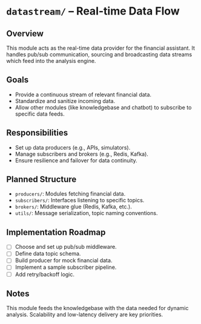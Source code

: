 # `datastream/` – Real-time Data Flow

## Overview
This module acts as the real-time data provider for the financial assistant. It handles pub/sub communication, sourcing and broadcasting data streams which feed into the analysis engine.

## Goals
- Provide a continuous stream of relevant financial data.
- Standardize and sanitize incoming data.
- Allow other modules (like knowledgebase and chatbot) to subscribe to specific data feeds.

## Responsibilities
- Set up data producers (e.g., APIs, simulators).
- Manage subscribers and brokers (e.g., Redis, Kafka).
- Ensure resilience and failover for data continuity.

## Planned Structure
- `producers/`: Modules fetching financial data.
- `subscribers/`: Interfaces listening to specific topics.
- `brokers/`: Middleware glue (Redis, Kafka, etc.).
- `utils/`: Message serialization, topic naming conventions.

## Implementation Roadmap
- [ ] Choose and set up pub/sub middleware.
- [ ] Define data topic schema.
- [ ] Build producer for mock financial data.
- [ ] Implement a sample subscriber pipeline.
- [ ] Add retry/backoff logic.

## Notes
This module feeds the knowledgebase with the data needed for dynamic analysis. Scalability and low-latency delivery are key priorities.


